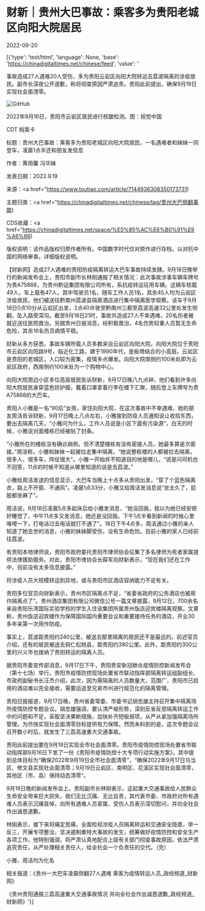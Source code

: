 # 财新｜贵州大巴事故：乘客多为贵阳老城区向阳大院居民

2022-09-20

[{'type': 'text/html', 'language': None, 'base': 'https://chinadigitaltimes.net/chinese/feed', 'value': '

事故造成27人遇难20人受伤，多为贵阳云岩区向阳大院转运去荔波隔离的涉疫居民。副市长深夜公开道歉，称将彻查原因严肃追责。贵阳此前提出，确保9月19日实现社会面清零。



![GitHub](https://chinadigitaltimes.net/chinese/files/2022/09/image-1663634839530.png)

2022年9月16日，贵阳市云岩区居民进行核酸检测。图：视觉中国



CDT 档案卡

标题：贵州大巴事故：乘客多为贵阳老城区向阳大院居民，一名遇难者和妹妹一同登车，凌晨1点半还和朋友发信息

作者：黄雨馨 冯华妹

发表日期：2022.9.19

来源：<a href="https://www.toutiao.com/article/7144936308350173731)

主题归类：<a href="https://chinadigitaltimes.net/chinese/tag/贵州大巴侧翻事故)

CDS收藏：<a href="https://chinadigitaltimes.net/space/%E5%85%AC%E6%B0%91%E9%A6%86)

版权说明：该作品版权归原作者所有。中国数字时代仅对原作进行存档，以对抗中国的网络审查。详细版权说明。





【财新网】造成27人遇难的贵阳防疫隔离转运大巴车事故持续发酵。9月18日晚举行的新闻发布会上，贵阳市副市长林刚通报了相关情况：此次事故涉事车辆车牌号为贵A75868，为贵州黔运集团有限公司所有，系抗疫转运征用车辆。这辆车核载49人，车上载有47人，其中驾驶员1名，随车工作人员1名，其余45人均为云岩区涉疫居民，他们被送往黔南州荔波县隔离酒店进行集中隔离医学观察。该车于9月18日0点10分从云岩区出发，2点40许驶至黔南州三都至荔波高速32公里处发生侧翻，坠入路旁深沟。截至9月18日21时，事故共造成27人不幸遇难，20名伤者被就近送往医院救治。另据贵州日报消息，经积极救治，4名伤势较重人员暂无生命危险，其余16名伤员病情平稳。

财新从多方获悉，事故车辆所载人员多数来自云岩区向阳大院。向阳大院位于贵阳市云岩区向阳路9号，临近化工路，建于1990年代，是板塔结合的小高层。云岩区是贵阳的老城区，人口较为密集，疫情多点爆发。向阳大院南侧约100米处即为云岩区政府，西南侧约100米处为一个购物中心。

向阳大院周边小区多位高层居民告诉财新，9月17日晚八九点钟，他们看到许多向阳大院居民身穿蓝色防护服，戴着口罩拿着行李在楼下汇聚，随后登上车牌号为贵A75868的大巴车。

贵阳人小雅是一名“90后”女孩，家住向阳大院，在这次事故中不幸遇难。她的朋友周洁告诉财新，9月17日晚上八点左右，小雅接到防疫人员通知说让收拾东西，要出去隔离几天，“小雅问为什么，工作人员说是小区下面有污染源”，白天的时候，小雅说对面楼栋已经被贴了封条。

“小雅所在的楼栋没有确诊病例，但不清楚楼栋有没有密接人员，她最多算是次密接。”周洁称，小雅和妹妹一起被拉走集中隔离，“她说整栋楼的人都被拉去隔离，很多人、很多车，阵仗很大”。小雅一开始并不知道目的地是哪儿，“说是问司机也不回答，11点的时候不知道从哪里知道的说是去荔波。”

小雅给周洁发送的信息显示，大巴车当晚上十点多从贵阳出发，“穿了个蓝色隔离衣，路上不开窗、不通风”。凌晨1点33分，小雅又给周洁发消息说“坐太久了，屁股都坐麻了”。

周洁说，9月18日凌晨5点多起床后给小雅发消息，“她没回我，我以为她已经安顿好睡觉了，中午11点多又发消息，她还是没回我。下午1点半看到新闻的时候心里咯噔一下，打电话过去电话就打不通了”。18日下午4点多，周洁通过小雅的亲人知道了她去世的消息，小雅的妹妹脚受伤，没有生命危险。目前小雅的家人已经前往荔波。

有贵阳本地律师说，贵阳市政府委托贵阳市律师协会征集了多名律师为死者家属提供法律援助服务。对此，贵阳市律协会长薛军向财新表示，“现在我们还在工作中，目前没有太多信息披露。”

将涉疫人员大规模转运到异地，或与贵阳市区酒店容纳能力不足有关。

贵阳多位官员向财新表示，贵州市区隔离点不足，“省委省政府的公务酒店也被用作隔离点了”。贵州酒店集团有限公司微信公号一篇文章披露，9月12日，700余名来自贵阳乐湾国际实验学校的学生入住该集团所属贵州饭店迎宾楼隔离观察。文章称，贵州饭店迎宾楼作为保障国际国内重要会议和重要接待任务的酒店，开业30多年来第一次用作防疫。

事实上，荔波距贵阳约240公里，被送去那里隔离的居民还不是最远的。前述官员介绍，还有的居民被送去铜仁松桃县，距贵阳约380公里。此外，距贵阳约300公里的兴义市也接纳了贵阳转运的隔离人员。

据贵阳市委宣传部消息，9月17日下午，贵阳贵安新冠肺炎疫情防控新闻发布会（第十七场）举行。贵阳市疫情防控现场处置省市联动指挥部隔离转运组副组长、市政府副秘书长汪杰介绍，此次，因为需隔离的人员数量大，范围广，贵阳市已启用的酒店难以完全接收，需要运送至兄弟市州进行规范化的隔离管理。

贵阳日报报道，9月17日晚，贵州省委常委、市委书记胡忠雄主持召开集中隔离场所疫情防控专题会议。胡忠雄强调，要认清严峻形势，深刻反省反思隔离转运工作中的问题和不足，采取坚决果断措施，加快补齐短板弱项，从严从紧加强隔离场所管理，为尽快实现社会面清零目标提供有力保障。然而未料到的是，这次专题会议召开数小时后，就发生了三荔高速重大交通事故。

贵阳此前提出要在9月19日实现全市社会面清零。贵阳市疫情防控现场处置省市联动指挥部9月16日下发了一份《贵阳市疫情防控十大专项行动实施方案》，其中提到总体目标为“确保2022年9月19日全市社会面清零”，“确保2022年9月17日乌当区、修文县实现社会面清零；9月19日云岩区、南明区、花溪区实现社会面清零，其他区（市、县）保持动态清零”。

9月18日晚的新闻发布会上，贵阳副市长林刚表示，这起重大交通事故给人民群众生命安全带来巨大损失，我们无比沉痛、无比自责，其代表市委、市政府对所有遇难人员表示沉痛哀悼，向所有遇难人员家属、受伤人员表示深切慰问，并向全社会作出诚恳道歉。

林刚表示，接下来将痛定思痛，全面检视涉疫人员隔离转运和交通安全隐患，举一反三，开展专项整治，坚决遏制重特大事故的发生，统筹做好疫情防控和安全生产各项工作。他特别强调，将严肃认真地配合上级有关部门彻查事故原因，依法严肃追究责任，从严处理相关责任人，给全社会一个负责任的交代。（完）

小雅、周洁均为化名

相关报道：《贵州一大巴车凌晨侧翻27人遇难 乘客为疫情转运人员_政经频道_财新网》

《贵州贵阳通报三荔高速重大交通事故情况 并向全社会作出诚恳道歉_政经频道_财新网》'}]